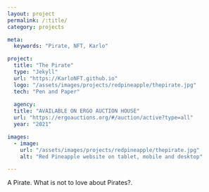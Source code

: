 ```yaml
---
layout: project
permalink: /:title/
category: projects

meta:
  keywords: "Pirate, NFT, Karlo"

project:
  title: "The Pirate"
  type: "Jekyll"
  url: "https://KarloNFT.github.io"
  logo: "/assets/images/projects/redpineapple/thepirate.jpg"
  tech: "Pen and Paper"
  
  agency:
  title: "AVAILABLE ON ERGO AUCTION HOUSE"
  url: "https://ergoauctions.org/#/auction/active?type=all"
  year: "2021"

images:
  - image:
    url: "/assets/images/projects/redpineapple/thepirate.jpg"
    alt: "Red Pineapple website on tablet, mobile and desktop"

---
```

<p>A Pirate. What is not to love about Pirates?.</p>
